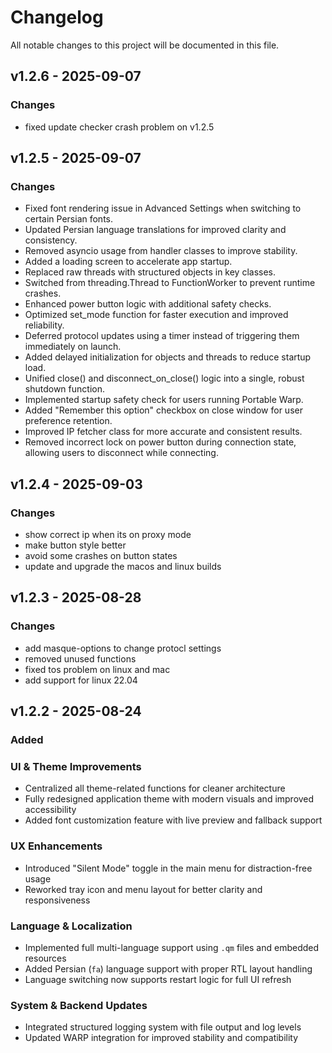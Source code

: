 # Changelog

All notable changes to this project will be documented in this file.

## v1.2.6 - 2025-09-07
### Changes
- fixed update checker crash problem on v1.2.5

## v1.2.5 - 2025-09-07
### Changes
- Fixed font rendering issue in Advanced Settings when switching to certain Persian fonts.
- Updated Persian language translations for improved clarity and consistency.
- Removed asyncio usage from handler classes to improve stability.
- Added a loading screen to accelerate app startup.
- Replaced raw threads with structured objects in key classes.
- Switched from threading.Thread to FunctionWorker to prevent runtime crashes.
- Enhanced power button logic with additional safety checks.
- Optimized set_mode function for faster execution and improved reliability.
- Deferred protocol updates using a timer instead of triggering them immediately on launch.
- Added delayed initialization for objects and threads to reduce startup load.
- Unified close() and disconnect_on_close() logic into a single, robust shutdown function.
- Implemented startup safety check for users running Portable Warp.
- Added "Remember this option" checkbox on close window for user preference retention.
- Improved IP fetcher class for more accurate and consistent results.
- Removed incorrect lock on power button during connection state, allowing users to disconnect while connecting.

## v1.2.4 - 2025-09-03
### Changes
- show correct ip when its on proxy mode
- make button style better
- avoid some crashes on button states
- update and upgrade the macos and linux builds

## v1.2.3 - 2025-08-28
### Changes
- add masque-options to change protocl settings
- removed unused functions
- fixed tos problem on linux and mac
- add support for linux 22.04

## v1.2.2 - 2025-08-24
### Added
### UI & Theme Improvements
- Centralized all theme-related functions for cleaner architecture
- Fully redesigned application theme with modern visuals and improved accessibility
- Added font customization feature with live preview and fallback support

### UX Enhancements
- Introduced "Silent Mode" toggle in the main menu for distraction-free usage
- Reworked tray icon and menu layout for better clarity and responsiveness

### Language & Localization
- Implemented full multi-language support using `.qm` files and embedded resources
- Added Persian (`fa`) language support with proper RTL layout handling
- Language switching now supports restart logic for full UI refresh

### System & Backend Updates
- Integrated structured logging system with file output and log levels
- Updated WARP integration for improved stability and compatibility
